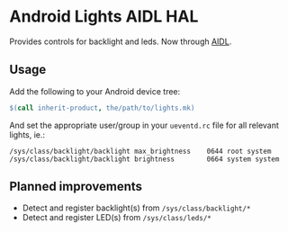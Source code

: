 Android Lights AIDL HAL
=

Provides controls for backlight and leds. Now through [AIDL](https://source.android.com/devices/architecture/aidl/aidl-hals).

## Usage

Add the following to your Android device tree:

```Makefile
$(call inherit-product, the/path/to/lights.mk)
```

And set the appropriate user/group in your `ueventd.rc` file for all relevant lights, ie.:

```
/sys/class/backlight/backlight max_brightness    0644 root system
/sys/class/backlight/backlight brightness        0664 system system
```

## Planned improvements

- Detect and register backlight(s) from `/sys/class/backlight/*`
- Detect and register LED(s) from `/sys/class/leds/*`
